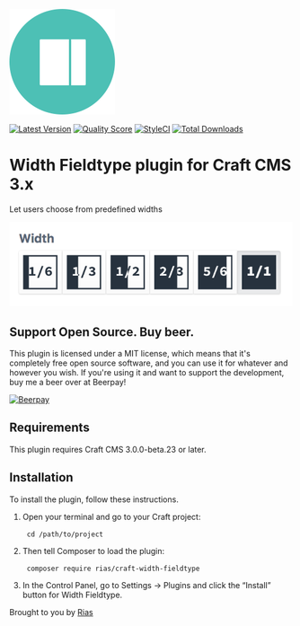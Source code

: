 ![Icon](./src/icon.svg)

[![Latest Version](https://img.shields.io/github/release/riasvdv/craft-width-fieldtype.svg?style=flat-square)](https://github.com/riasvdv/craft-width-fieldtype/releases)
[![Quality Score](https://img.shields.io/scrutinizer/g/riasvdv/craft-width-fieldtype.svg?style=flat-square)](https://scrutinizer-ci.com/g/riasvdv/craft-width-fieldtype)
[![StyleCI](https://styleci.io/repos/119550758/shield)](https://styleci.io/repos/119550758)
[![Total Downloads](https://img.shields.io/packagist/dt/rias/craft-width-fieldtype.svg?style=flat-square)](https://packagist.org/packages/rias/craft-width-fieldtype)

# Width Fieldtype plugin for Craft CMS 3.x

Let users choose from predefined widths

![Screenshot](resources/img/plugin-screenshot.png)

## Support Open Source. Buy beer.

This plugin is licensed under a MIT license, which means that it's completely free open source software, and you can use it for whatever and however you wish. If you're using it and want to support the development, buy me a beer over at Beerpay!

[![Beerpay](https://beerpay.io/riasvdv/craft-width-fieldtype/badge.svg?style=beer-square)](https://beerpay.io/riasvdv/craft-width-fieldtype)

## Requirements

This plugin requires Craft CMS 3.0.0-beta.23 or later.

## Installation

To install the plugin, follow these instructions.

1. Open your terminal and go to your Craft project:

        cd /path/to/project

2. Then tell Composer to load the plugin:

        composer require rias/craft-width-fieldtype

3. In the Control Panel, go to Settings → Plugins and click the “Install” button for Width Fieldtype.

Brought to you by [Rias](https://rias.be)
